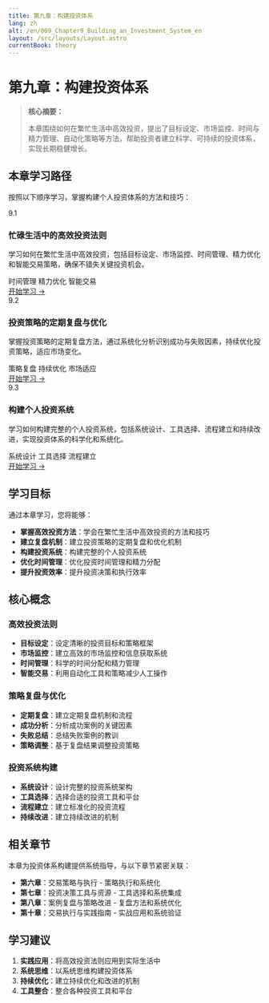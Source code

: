 ```yaml
---
title: 第九章：构建投资体系
lang: zh
alt: /en/009_Chapter9_Building_an_Investment_System_en
layout: /src/layouts/Layout.astro
currentBook: theory
---
```


# 第九章：构建投资体系

> **核心摘要：**
> 
> 本章围绕如何在繁忙生活中高效投资，提出了目标设定、市场监控、时间与精力管理、自动化策略等方法，帮助投资者建立科学、可持续的投资体系，实现长期稳健增长。

## 本章学习路径

按照以下顺序学习，掌握构建个人投资体系的方法和技巧：

<div class="chapters-grid">
  <div class="chapter-card">
    <div class="chapter-header">
      <span class="chapter-number">9.1</span>
      <h3>忙碌生活中的高效投资法则</h3>
    </div>
    <p>学习如何在繁忙生活中高效投资，包括目标设定、市场监控、时间管理、精力优化和智能交易策略，确保不错失关键投资机会。</p>
    <div class="chapter-features">
      <span class="feature-tag">时间管理</span>
      <span class="feature-tag">精力优化</span>
      <span class="feature-tag">智能交易</span>
    </div>
    <a href="/book1/009_Chapter9/9.1_Efficient_Investment_Lifestyle_CN" class="chapter-link">开始学习 →</a>
  </div>

  <div class="chapter-card">
    <div class="chapter-header">
      <span class="chapter-number">9.2</span>
      <h3>投资策略的定期复盘与优化</h3>
    </div>
    <p>掌握投资策略的定期复盘方法，通过系统化分析识别成功与失败因素，持续优化投资策略，适应市场变化。</p>
    <div class="chapter-features">
      <span class="feature-tag">策略复盘</span>
      <span class="feature-tag">持续优化</span>
      <span class="feature-tag">市场适应</span>
    </div>
    <a href="/book1/009_Chapter9/9.2_Strategy_Review_Optimization_CN" class="chapter-link">开始学习 →</a>
  </div>

  <div class="chapter-card">
    <div class="chapter-header">
      <span class="chapter-number">9.3</span>
      <h3>构建个人投资系统</h3>
    </div>
    <p>学习如何构建完整的个人投资系统，包括系统设计、工具选择、流程建立和持续改进，实现投资体系的科学化和系统化。</p>
    <div class="chapter-features">
      <span class="feature-tag">系统设计</span>
      <span class="feature-tag">工具选择</span>
      <span class="feature-tag">流程建立</span>
    </div>
    <a href="/book1/009_Chapter9/9.3_Personal_Investment_System_CN" class="chapter-link">开始学习 →</a>
  </div>
</div>

## 学习目标

通过本章学习，您将能够：

- **掌握高效投资方法**：学会在繁忙生活中高效投资的方法和技巧
- **建立复盘机制**：建立投资策略的定期复盘和优化机制
- **构建投资系统**：构建完整的个人投资系统
- **优化时间管理**：优化投资时间管理和精力分配
- **提升投资效率**：提升投资决策和执行效率

## 核心概念

### 高效投资法则
- **目标设定**：设定清晰的投资目标和策略框架
- **市场监控**：建立高效的市场监控和信息获取系统
- **时间管理**：科学的时间分配和精力管理
- **智能交易**：利用自动化工具和策略减少人工操作

### 策略复盘与优化
- **定期复盘**：建立定期复盘机制和流程
- **成功分析**：分析成功案例的关键因素
- **失败总结**：总结失败案例的教训
- **策略调整**：基于复盘结果调整投资策略

### 投资系统构建
- **系统设计**：设计完整的投资系统架构
- **工具选择**：选择合适的投资工具和平台
- **流程建立**：建立标准化的投资流程
- **持续改进**：建立持续改进的机制

## 相关章节

本章为投资体系构建提供系统指导，与以下章节紧密关联：

- **第六章**：交易策略与执行 - 策略执行和系统化
- **第七章**：投资决策工具与资源 - 工具选择和系统集成
- **第八章**：案例复盘与策略改进 - 复盘方法和系统优化
- **第十章**：交易执行与实践指南 - 实战应用和系统验证

## 学习建议

1. **实践应用**：将高效投资法则应用到实际生活中
2. **系统思维**：以系统思维构建投资体系
3. **持续优化**：建立持续优化和改进的机制
4. **工具整合**：整合各种投资工具和平台
